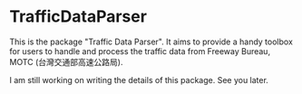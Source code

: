 # TrafficDataParser
This is the package "Traffic Data Parser". It aims to provide a handy toolbox for users to handle and process the traffic data from Freeway Bureau, MOTC (台灣交通部高速公路局).

I am still working on writing the details of this package. 
See you later.
